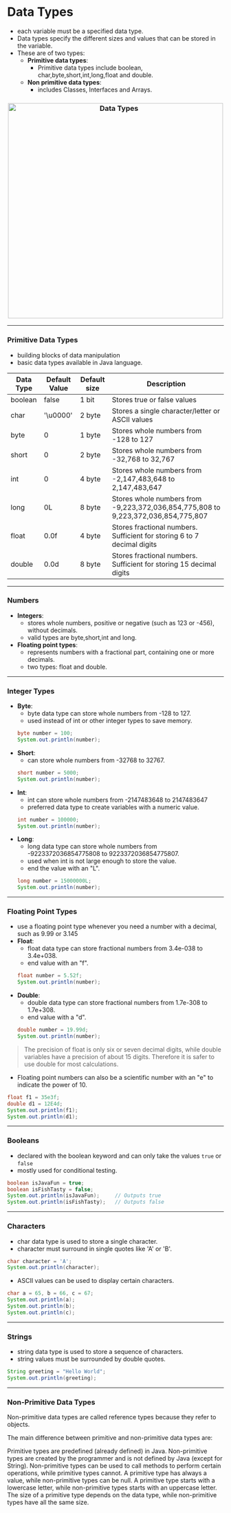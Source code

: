 # Data Types 
- each variable must be a specified data type.
- Data types specify the different sizes and values that can be stored in the variable.
- These are of two types:
  - **Primitive data types**: 
    - Primitive data types include boolean, char,byte,short,int,long,float and double.
  - **Non primitive data types**:
    - includes Classes, Interfaces and Arrays.
 <h3 align="center">
  <img src="https://static.javatpoint.com/images/java-data-types.png" alt="Data Types" height="500px">
 </h3>
 
 ---
 
### Primitive Data Types
- building blocks of data manipulation 
- basic data types available in Java language. 

| **Data Type** | **Default Value** | **Default size** | **Description** | 
| ------------- | ----------------- | ---------------- | ---------|
| boolean       | false             | 1 bit            | Stores true or false values |
| char          | '\\u0000'         | 2 byte           |Stores a single character/letter or ASCII values |
| byte          | 0                 | 1 byte           |Stores whole numbers from -128 to 127 |
| short         | 0                 | 2 byte           |Stores whole numbers from -32,768 to 32,767|
| int           | 0                 | 4 byte           |Stores whole numbers from -2,147,483,648 to 2,147,483,647|
| long          | 0L                | 8 byte           |Stores whole numbers from -9,223,372,036,854,775,808 to 9,223,372,036,854,775,807|
| float         | 0.0f              | 4 byte           |Stores fractional numbers. Sufficient for storing 6 to 7 decimal digits|
| double        | 0.0d              | 8 byte           |Stores fractional numbers. Sufficient for storing 15 decimal digits|

---
### Numbers 
- **Integers**:
  - stores whole numbers, positive or negative (such as 123 or -456), without decimals. 
  - valid types are byte,short,int and long. 
- **Floating point types**:
  - represents numbers with a fractional part, containing one or more decimals. 
  - two types: float and double.
---
### Integer Types
- **Byte**:
  - byte data type can store whole numbers from -128 to 127.
  - used instead of int or other integer types to save memory.
  ```java 
  byte number = 100;
  System.out.println(number);
  ````
- **Short**:
  - can store whole numbers from -32768 to 32767.
  ```java 
  short number = 5000;
  System.out.println(number);
  ```
- **Int**:
  - int can store whole numbers from -2147483648 to 2147483647 
  - preferred data type to create variables with a numeric value.
  ```java 
  int number = 100000;
  System.out.println(number);
   ```
 - **Long**:
   - long data type can store whole numbers from -9223372036854775808 to 9223372036854775807.
   - used when int is not large enough to store the value. 
   - end the value with an "L".
   ```java
   long number = 15000000L;
   System.out.println(number);
   ````
 ---
 ### Floating Point Types
 - use a floating point type whenever you need a number with a decimal, such as 9.99 or 3.145
 - **Float**:
   - float data type can store fractional numbers from 3.4e-038 to 3.4e+038. 
   - end value with an "f".
   ```java
   float number = 5.52f;
   System.out.println(number);
   ```
 - **Double**:
   - double data type can store fractional numbers from 1.7e-308 to 1.7e+308. 
   - end value with a "d".
   ```java
   double number = 19.99d;
   System.out.println(number);
   ```
> The precision of float is only six or seven decimal digits, while double variables have a precision of about 15 digits. Therefore it is safer to use double for most calculations.
- Floating point numbers can also be a scientific number with an "e" to indicate the power of 10.
```java
float f1 = 35e3f;
double d1 = 12E4d;
System.out.println(f1);
System.out.println(d1);
```
---
### Booleans
-  declared with the boolean keyword and can only take the values `true` or `false`
-  mostly used for conditional testing.
```java
boolean isJavaFun = true;
boolean isFishTasty = false;
System.out.println(isJavaFun);     // Outputs true
System.out.println(isFishTasty);   // Outputs false
```
---
### Characters 
- char data type is used to store a single character. 
- character must surround in single quotes like 'A' or 'B'.
```java 
char character = 'A';
System.out.println(character);
````
- ASCII values can be used to display certain characters.
```java
char a = 65, b = 66, c = 67;
System.out.println(a);
System.out.println(b);
System.out.println(c);
```
---
### Strings 
- string data type is used to store a sequence of characters.
- string values must be surrounded by double quotes.
```java 
String greeting = "Hello World";
System.out.println(greeting);
```
---
### Non-Primitive Data Types
Non-primitive data types are called reference types because they refer to objects.

The main difference between primitive and non-primitive data types are:

Primitive types are predefined (already defined) in Java. Non-primitive types are created by the programmer and is not defined by Java (except for String).
Non-primitive types can be used to call methods to perform certain operations, while primitive types cannot.
A primitive type has always a value, while non-primitive types can be null.
A primitive type starts with a lowercase letter, while non-primitive types starts with an uppercase letter.
The size of a primitive type depends on the data type, while non-primitive types have all the same size.

